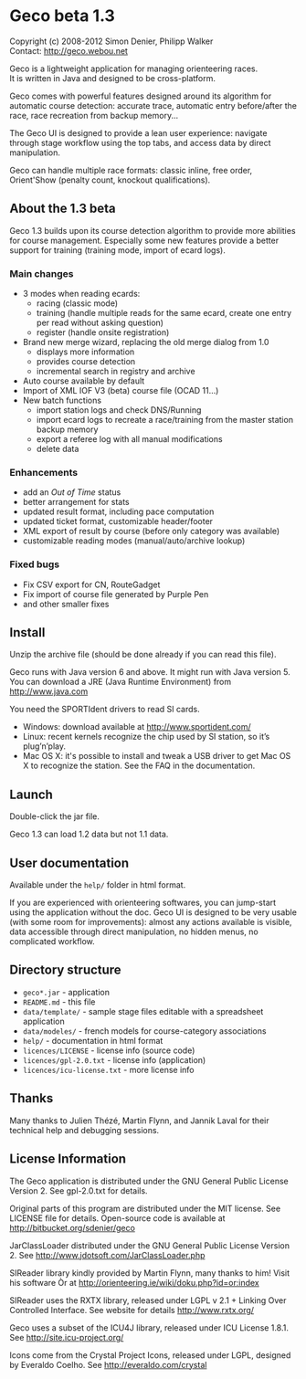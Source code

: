 Geco beta 1.3
=============
Copyright (c) 2008-2012 Simon Denier, Philipp Walker  
Contact: http://geco.webou.net

Geco is a lightweight application for managing orienteering races.  
It is written in Java and designed to be cross-platform.  

Geco comes with powerful features designed around its algorithm for automatic course detection: accurate trace, automatic entry before/after the race, race recreation from backup memory...

The Geco UI is designed to provide a lean user experience: navigate through stage workflow using the top tabs, and access data by direct manipulation.

Geco can handle multiple race formats: classic inline, free order, Orient'Show (penalty count, knockout qualifications).


About the 1.3 beta
------------------

Geco 1.3 builds upon its course detection algorithm to provide more abilities for course management. Especially some new features provide a better support for training (training mode, import of ecard logs).

### Main changes
- 3 modes when reading ecards:
    - racing (classic mode)
    - training (handle multiple reads for the same ecard, create one entry per read without asking question)
    - register (handle onsite registration)
- Brand new merge wizard, replacing the old merge dialog from 1.0
    - displays more information
    - provides course detection
    - incremental search in registry and archive
- Auto course available by default
- Import of XML IOF V3 (beta) course file (OCAD 11...)
- New batch functions
    - import station logs and check DNS/Running
    - import ecard logs to recreate a race/training from the master station backup memory
    - export a referee log with all manual modifications
    - delete data

### Enhancements
- add an *Out of Time* status
- better arrangement for stats
- updated result format, including pace computation
- updated ticket format, customizable header/footer
- XML export of result by course (before only category was available)
- customizable reading modes (manual/auto/archive lookup)

### Fixed bugs
- Fix CSV export for CN, RouteGadget
- Fix import of course file generated by Purple Pen
- and other smaller fixes


Install
-------

Unzip the archive file (should be done already if you can read this file).

Geco runs with Java version 6 and above. It might run with Java version 5.
You can download a JRE (Java Runtime Environment) from http://www.java.com

You need the SPORTIdent drivers to read SI cards.

- Windows: download available at http://www.sportident.com/
- Linux: recent kernels recognize the chip used by SI station, so it’s plug’n’play.
- Mac OS X: it's possible to install and tweak a USB driver to get Mac OS X to recognize the station. See the FAQ in the documentation.


Launch
------

Double-click the jar file.

Geco 1.3 can load 1.2 data but not 1.1 data.

User documentation
------------------

Available under the `help/` folder in html format.

If you are experienced with orienteering softwares, you can jump-start using the application without the doc.
Geco UI is designed to be very usable (with some room for improvements): almost any actions available is visible, data accessible through direct manipulation, no hidden menus, no complicated workflow. 


Directory structure
-------------------

- `geco*.jar` - application
- `README.md` - this file
- `data/template/` - sample stage files editable with a spreadsheet application
- `data/modeles/` - french models for course-category associations
- `help/` - documentation in html format
- `licences/LICENSE` - license info (source code)
- `licences/gpl-2.0.txt` - license info (application)
- `licences/icu-license.txt` - more license info

Thanks
------

Many thanks to Julien Thézé, Martin Flynn, and Jannik Laval for their technical help and debugging sessions.


License Information
-------------------

The Geco application is distributed under the GNU General Public License Version 2. See gpl-2.0.txt for details.

Original parts of this program are distributed under the MIT license. See LICENSE file for details.
Open-source code is available at http://bitbucket.org/sdenier/geco

JarClassLoader distributed under the GNU General Public License Version 2.
See http://www.jdotsoft.com/JarClassLoader.php

SIReader library kindly provided by Martin Flynn, many thanks to him!
Visit his software Òr at http://orienteering.ie/wiki/doku.php?id=or:index

SIReader uses the RXTX library, released under LGPL v 2.1 + Linking Over Controlled Interface.
See website for details http://www.rxtx.org/

Geco uses a subset of the ICU4J library, released under ICU License 1.8.1. See http://site.icu-project.org/

Icons come from the Crystal Project Icons, released under LGPL, designed by Everaldo Coelho.
See http://everaldo.com/crystal